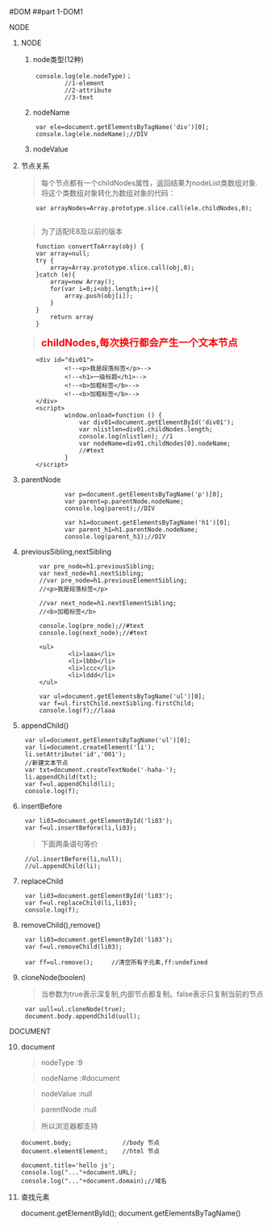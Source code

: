 #DOM
##part 1-DOM1

NODE

1. NODE
    
    1. node类型(12种)
            
    ```
        console.log(ele.nodeType)；
                //1-element
                //2-attribute
                //3-text
    ```
    2. nodeName

    ```
        var ele=document.getElementsByTagName('div')[0];
        console.log(ele.nodeName);//DIV
    ```      
    3. nodeValue
    
2. 节点关系

    >每个节点都有一个childNodes属性，返回结果为nodeList类数组对象.将这个类数组对象转化为数组对象的代码：
    
    ```
        var arrayNodes=Array.prototype.slice.call(ele.childNodes,0);
        
    ```
    >为了适配IE8及以前的版本
    
    ```
        function convertToArray(obj) {
        var array=null;
        try {
            array=Array.prototype.slice.call(obj,0);
        }catch (e){
            array=new Array();
            for(var i=0;i<obj.length;i++){
                array.push(obj[i]);
            }
        }
            return array
        }

    ```
    ><b style='color:red;font-size:1.4em'>childNodes,每次换行都会产生一个文本节点</b>
    
    ~~~
        <div id="div01">
                <!--<p>我是段落标签</p>-->
                <!--<h1>一级标题</h1>-->
                <!--<b>加粗标签</b>-->
                <!--<b>加粗标签</b>-->
        </div>
        <script>
                window.onload=function () {
                    var div01=document.getElementById('div01');
                    var nlistlen=div01.childNodes.length;
                    console.log(nlistlen); //1
                    var nodeName=div01.childNodes[0].nodeName;
                    //#text
                }
        </script>
    ~~~
3. parentNode
    
    ~~~
                var p=document.getElementsByTagName('p')[0];
                var parent=p.parentNode.nodeName;
                console.log(parent);//DIV
        
                var h1=document.getElementsByTagName('h1')[0];
                var parent_h1=h1.parentNode.nodeName;
                console.log(parent_h1);//DIV
    ~~~
    
4. previousSibling,nextSibling
    ~~~
         var pre_node=h1.previousSibling;
         var next_node=h1.nextSibling;
         //var pre_node=h1.previousElementSibling;
         //<p>我是段落标签</p>
         
         //var next_node=h1.nextElementSibling;
         //<b>加粗标签</b>
         
         console.log(pre_node);//#text
         console.log(next_node);//#text
         
         <ul>
                 <li>laaa</li>
                 <li>lbbb</li>
                 <li>lccc</li>
                 <li>lddd</li>
         </ul>
         
         var ul=document.getElementsByTagName('ul')[0];
         var f=ul.firstChild.nextSibling.firstChild;
         console.log(f);//laaa
    ~~~

5. appendChild()
    
        var ul=document.getElementsByTagName('ul')[0];
        var li=document.createElement('li');
        li.setAttribute('id','001');
        //新建文本节点
        var txt=document.createTextNode('-haha-');
        li.appendChild(txt);
        var f=ul.appendChild(li);
        console.log(f);
 
6. insertBefore
        
        var li03=document.getElementById('li03');
        var f=ul.insertBefore(li,li03);
        
      >下面两条语句等价
      
        //ul.insertBefore(li,null);
        //ul.appendChild(li);
7. replaceChild
    
        var li03=document.getElementById('li03');
        var f=ul.replaceChild(li,li03);
        console.log(f);
8. removeChild(),remove()

        var li03=document.getElementById('li03');
        var f=ul.removeChild(li03);

        var ff=ul.remove();     //清空所有子元素,ff:undefined
        
9. cloneNode(boolen)
    >当参数为true表示深复制,内部节点都复制。false表示只复制当前的节点
    
        var uull=ul.cloneNode(true);
        document.body.appendChild(uull);

DOCUMENT

10. document
    >nodeType   :9

    >nodeName   :#document
    
    >nodeValue  :null
    
    >parentNode :null
    
    >所以浏览器都支持
    
        document.body;              //body 节点
        document.elementElement;    //html 节点
        
        document.title='hello js';  
        console.log("..."+document.URL);
        console.log("..."+document.domain);//域名
        
11. 查找元素
    
    document.getElementById();
    document.getElementsByTagName()